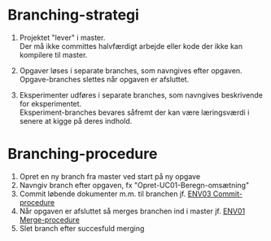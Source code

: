 # Branching-strategi
1. Projektet "lever" i master. <br>
   Der må ikke committes halvfærdigt arbejde eller kode der ikke kan kompilere til master.

2. Opgaver løses i separate branches, som navngives efter opgaven. <br>
   Opgave-branches slettes når opgaven er afsluttet.

3. Eksperimenter udføres i separate branches, som navngives beskrivende for eksperimentet. <br>
   Eksperiment-branches bevares såfremt der kan være læringsværdi i senere at kigge på deres indhold.

# Branching-procedure
1. Opret en ny branch fra master ved start på ny opgave
2. Navngiv branch efter opgaven, fx "Opret-UC01-Beregn-omsætning"
3. Commit løbende dokumenter m.m. til branchen jf. [ENV03 Commit-procedure](https://github.com/zealand-andp/HoeKulator/blob/master/09%20Environment/ENV03%20Commit-procedure.md)
4. Når opgaven er afsluttet så merges branchen ind i master jf. [ENV01 Merge-procedure](https://github.com/zealand-andp/HoeKulator/blob/master/09%20Environment/ENV01%20Merge-procedure.md)
5. Slet branch efter succesfuld merging
